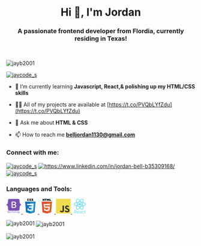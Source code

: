 <h1 align="center">Hi 👋, I'm Jordan</h1>
<h3 align="center">A passionate frontend developer from Flordia, currently residing in Texas!</h3>
<img scr="https://tenor.com/view/programming-computer-frog-nerd-frog-smart-fog-csharp-gif-25385487">


<p align="left"> <img src="https://komarev.com/ghpvc/?username=jayb2001&label=Profile%20views&color=0e75b6&style=flat" alt="jayb2001" /> </p>

<p align="left"> <a href="https://twitter.com/jaycode_s" target="blank"><img src="https://img.shields.io/twitter/follow/jaycode_s?logo=twitter&style=for-the-badge" alt="jaycode_s" /></a> </p>

- 🌱 I’m currently learning **Javascript, React,& polishing up my HTML/CSS skills**

- 👨‍💻 All of my projects are available at [https://t.co/PVQbLYfZdu](https://t.co/PVQbLYfZdu)

- 💬 Ask me about **HTML & CSS**

- 📫 How to reach me **belljordan1130@gmail.com**

<h3 align="left">Connect with me:</h3>
<p align="left">
<a href="https://twitter.com/jaycode_s" target="blank"><img align="center" src="https://raw.githubusercontent.com/rahuldkjain/github-profile-readme-generator/master/src/images/icons/Social/twitter.svg" alt="jaycode_s" height="30" width="40" /></a>
<a href="https://linkedin.com/in/https://www.linkedin.com/in/jordan-bell-b35309168/" target="blank"><img align="center" src="https://raw.githubusercontent.com/rahuldkjain/github-profile-readme-generator/master/src/images/icons/Social/linked-in-alt.svg" alt="https://www.linkedin.com/in/jordan-bell-b35309168/" height="30" width="40" /></a>
<a href="https://instagram.com/jaycode_s" target="blank"><img align="center" src="https://raw.githubusercontent.com/rahuldkjain/github-profile-readme-generator/master/src/images/icons/Social/instagram.svg" alt="jaycode_s" height="30" width="40" /></a>
</p>

<h3 align="left">Languages and Tools:</h3>
<p align="left"> <a href="https://getbootstrap.com" target="_blank" rel="noreferrer"> <img src="https://raw.githubusercontent.com/devicons/devicon/master/icons/bootstrap/bootstrap-plain-wordmark.svg" alt="bootstrap" width="40" height="40"/> </a> <a href="https://www.w3schools.com/css/" target="_blank" rel="noreferrer"> <img src="https://raw.githubusercontent.com/devicons/devicon/master/icons/css3/css3-original-wordmark.svg" alt="css3" width="40" height="40"/> </a> <a href="https://www.w3.org/html/" target="_blank" rel="noreferrer"> <img src="https://raw.githubusercontent.com/devicons/devicon/master/icons/html5/html5-original-wordmark.svg" alt="html5" width="40" height="40"/> </a> <a href="https://developer.mozilla.org/en-US/docs/Web/JavaScript" target="_blank" rel="noreferrer"> <img src="https://raw.githubusercontent.com/devicons/devicon/master/icons/javascript/javascript-original.svg" alt="javascript" width="40" height="40"/> </a> <a href="https://reactjs.org/" target="_blank" rel="noreferrer"> <img src="https://raw.githubusercontent.com/devicons/devicon/master/icons/react/react-original-wordmark.svg" alt="react" width="40" height="40"/> </a> </p>

<p><img align="left" src="https://github-readme-stats.vercel.app/api/top-langs?username=jayb2001&show_icons=true&locale=en&layout=compact" alt="jayb2001" /></p>

<p>&nbsp;<img align="center" src="https://github-readme-stats.vercel.app/api?username=jayb2001&show_icons=true&locale=en" alt="jayb2001" /></p>

<p><img align="center" src="https://github-readme-streak-stats.herokuapp.com/?user=jayb2001&" alt="jayb2001" /></p>

